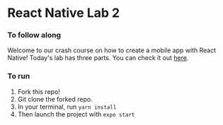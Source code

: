 # React Native Lab 2

### To follow along

Welcome to our crash course on how to create a mobile app with React Native! Today's lab has three parts. You can check it out [here](https://github.com/Snap-Engineering-Academy-2022/react_native_lab2_instructions/blob/main/README.md).

### To run

1. Fork this repo!
2. Git clone the forked repo.
3. In your terminal, run `yarn install`
4. Then launch the project with `expo start`
